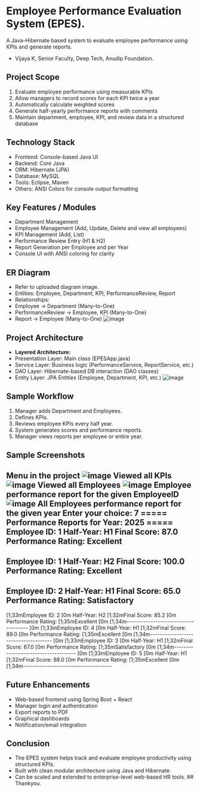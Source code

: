 # Employee Performance Evaluation System (EPES).
  A Java-Hibernate based system to evaluate employee performance using KPIs and generate reports.
  - Vijaya K, Senior Faculty, Deep Tech, Anudip Foundation.
## Project Scope
  1. Evaluate employee performance using measurable KPIs
  2. Allow managers to record scores for each KPI twice a year
  3. Automatically calculate weighted scores
  4. Generate half-yearly performance reports with comments
  5. Maintain department, employee, KPI, and review data in a structured database
## Technology Stack
  - Frontend: Console-based Java UI
  - Backend: Core Java
  - ORM: Hibernate (JPA)
  - Database: MySQL
  - Tools: Eclipse, Maven 
  - Others: ANSI Colors for console output formatting
## Key Features / Modules
  - Department Management
  - Employee Management (Add, Update, Delete and view all employees)
  - KPI Management (Add, List)
  - Performance Review Entry (H1 & H2)
  - Report Generation per Employee and per Year
  - Console UI with ANSI coloring for clarity
## ER Diagram
  - Refer to uploaded diagram image.
  - Entities: Employee, Department, KPI, PerformanceReview, Report
  - Relationships:
  - Employee → Department (Many-to-One)
  - PerformanceReview → Employee, KPI (Many-to-One)
  - Report → Employee (Many-to-One)
    ![image](https://github.com/user-attachments/assets/08528933-9ada-4bf8-8840-3b5b5904c5da)
## Project Architecture
  - **Layered Architecture:**
  - Presentation Layer: Main class (EPESApp.java)
  - Service Layer: Business logic (PerformanceService, ReportService, etc.)
  - DAO Layer: Hibernate-based DB interaction (DAO classes)
  - Entity Layer: JPA Entities (Employee, Department, KPI, etc.)
    ![image](https://github.com/user-attachments/assets/9482f8ca-9f83-4ae0-bd90-a7189fb5568a)
## Sample Workflow
  1. Manager adds Department and Employees.
  2. Defines KPIs.
  3. Reviews employee KPIs every half year.
  4. System generates scores and performance reports.
  5. Manager views reports per employee or entire year.
## Sample Screenshots
   Menu in the project
     ![image](https://github.com/user-attachments/assets/214a0097-fc97-4b06-979a-a07789d46f6c)
   Viewed all KPIs
     ![image](https://github.com/user-attachments/assets/7e47ec29-0434-46b4-a5e6-47ec90c32cfd)
   Viewed all Employees
     ![image](https://github.com/user-attachments/assets/e0886808-3b19-4f44-8b06-4c8c5c1104e6)
   Employee performance report for the given EmployeeID
     ![image](https://github.com/user-attachments/assets/d03c0673-bb62-47d5-a3f9-dc11a479ec73)
  All Employees performance report for the given year
    Enter your choice: 7
===== Performance Reports for Year: 2025 ===== 
Employee ID: 1 
Half-Year: H1
Final Score: 87.0
Performance Rating:  Excellent 
-------------------------------------
Employee ID: 1 
Half-Year: H2
Final Score: 100.0 
Performance Rating:  Excellent 
------------------------------------- 
Employee ID: 2
Half-Year: H1
Final Score: 65.0 
Performance Rating: Satisfactory 
-------------------------------------
 [1;33mEmployee ID: 2 [0m
Half-Year: H2
 [1;32mFinal Score: 85.2 [0m
Performance Rating:  [1;35mExcellent [0m
 [1;34m------------------------------------- [0m
 [1;33mEmployee ID: 4 [0m
Half-Year: H1
 [1;32mFinal Score: 89.0 [0m
Performance Rating:  [1;35mExcellent [0m
 [1;34m------------------------------------- [0m
 [1;33mEmployee ID: 3 [0m
Half-Year: H1
 [1;32mFinal Score: 67.0 [0m
Performance Rating:  [1;35mSatisfactory [0m
 [1;34m------------------------------------- [0m
 [1;33mEmployee ID: 5 [0m
Half-Year: H1
 [1;32mFinal Score: 88.0 [0m
Performance Rating:  [1;35mExcellent [0m
 [1;34m-------------------------------------

## Future Enhancements
 - Web-based frontend using Spring Boot +  React
 - Manager login and authentication
 - Export reports to PDF
 - Graphical dashboards
 - Notification/email integration
## Conclusion
  - The EPES system helps track and evaluate employee productivity using structured KPIs.
  - Built with clean modular architecture using Java and Hibernate.
  - Can be scaled and extended to enterprise-level web-based HR tools.
                             ## Thankyou.
















